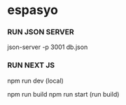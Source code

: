 # espasyo

### RUN JSON SERVER

json-server -p 3001 db.json


### RUN NEXT JS
npm run dev (local)

npm run build
npm run start (run build)
